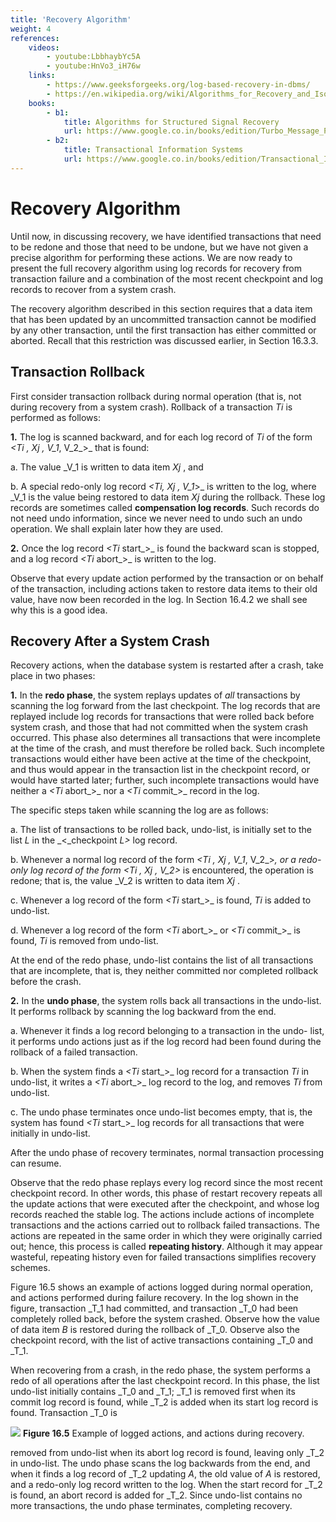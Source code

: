 ```yaml
---
title: 'Recovery Algorithm'
weight: 4
references:
    videos:
        - youtube:LbbhaybYc5A
        - youtube:HnVo3_iH76w
    links:
        - https://www.geeksforgeeks.org/log-based-recovery-in-dbms/
        - https://en.wikipedia.org/wiki/Algorithms_for_Recovery_and_Isolation_Exploiting_Semantics
    books:
        - b1:
            title: Algorithms for Structured Signal Recovery 
            url: https://www.google.co.in/books/edition/Turbo_Message_Passing_Algorithms_for_Str/IO8CEAAAQBAJ?hl=en&gbpv=0
        - b2:
            title: Transactional Information Systems
            url: https://www.google.co.in/books/edition/Transactional_Information_Systems/wV5Ran71zNoC?hl=en&gbpv=0
---
```


# Recovery Algorithm

Until now, in discussing recovery, we have identified transactions that need to be redone and those that need to be undone, but we have not given a precise algorithm for performing these actions. We are now ready to present the full recovery algorithm using log records for recovery from transaction failure and a combination of the most recent checkpoint and log records to recover from a system crash.  


The recovery algorithm described in this section requires that a data item that has been updated by an uncommitted transaction cannot be modified by any other transaction, until the first transaction has either committed or aborted. Recall that this restriction was discussed earlier, in Section 16.3.3.

## Transaction Rollback

First consider transaction rollback during normal operation (that is, not during recovery from a system crash). Rollback of a transaction _Ti_ is performed as follows:

**1\.** The log is scanned backward, and for each log record of _Ti_ of the form _<Ti , Xj , V_1_, V_2_\>_ that is found:

a. The value _V_1 is written to data item _Xj_ , and

b. A special redo-only log record _<Ti, Xj , V_1_\>_ is written to the log, where _V_1 is the value being restored to data item _Xj_ during the rollback. These log records are sometimes called **compensation log records**. Such records do not need undo information, since we never need to undo such an undo operation. We shall explain later how they are used.

**2\.** Once the log record _<Ti_ start_\>_ is found the backward scan is stopped, and a log record _<Ti_ abort_\>_ is written to the log.

Observe that every update action performed by the transaction or on behalf of the transaction, including actions taken to restore data items to their old value, have now been recorded in the log. In Section 16.4.2 we shall see why this is a good idea.

## Recovery After a System Crash

Recovery actions, when the database system is restarted after a crash, take place in two phases:

**1\.** In the **redo phase**, the system replays updates of _all_ transactions by scanning the log forward from the last checkpoint. The log records that are replayed include log records for transactions that were rolled back before system crash, and those that had not committed when the system crash occurred. This phase also determines all transactions that were incomplete at the time of the crash, and must therefore be rolled back. Such incomplete transactions would either have been active at the time of the checkpoint, and thus would appear in the transaction list in the checkpoint record, or would have started later; further, such incomplete transactions would have neither a _<Ti_ abort_\>_ nor a _<Ti_ commit_\>_ record in the log.

The specific steps taken while scanning the log are as follows:

a. The list of transactions to be rolled back, undo-list, is initially set to the list _L_ in the _<_checkpoint _L>_ log record.  



b. Whenever a normal log record of the form _<Ti , Xj , V_1_, V_2_\>_, or a redo-only log record of the form _<Ti , Xj , V_2_\>_ is encountered, the operation is redone; that is, the value _V_2 is written to data item _Xj_ .

c. Whenever a log record of the form _<Ti_ start_\>_ is found, _Ti_ is added to undo-list.

d. Whenever a log record of the form _<Ti_ abort_\>_ or _<Ti_ commit_\>_ is found, _Ti_ is removed from undo-list.

At the end of the redo phase, undo-list contains the list of all transactions that are incomplete, that is, they neither committed nor completed rollback before the crash.

**2\.** In the **undo phase**, the system rolls back all transactions in the undo-list. It performs rollback by scanning the log backward from the end.

a. Whenever it finds a log record belonging to a transaction in the undo- list, it performs undo actions just as if the log record had been found during the rollback of a failed transaction.

b. When the system finds a _<Ti_ start_\>_ log record for a transaction _Ti_ in undo-list, it writes a _<Ti_ abort_\>_ log record to the log, and removes _Ti_ from undo-list.

c. The undo phase terminates once undo-list becomes empty, that is, the system has found _<Ti_ start_\>_ log records for all transactions that were initially in undo-list.

After the undo phase of recovery terminates, normal transaction processing can resume.

Observe that the redo phase replays every log record since the most recent checkpoint record. In other words, this phase of restart recovery repeats all the update actions that were executed after the checkpoint, and whose log records reached the stable log. The actions include actions of incomplete transactions and the actions carried out to rollback failed transactions. The actions are repeated in the same order in which they were originally carried out; hence, this process is called **repeating history**. Although it may appear wasteful, repeating history even for failed transactions simplifies recovery schemes.

Figure 16.5 shows an example of actions logged during normal operation, and actions performed during failure recovery. In the log shown in the figure, transaction _T_1 had committed, and transaction _T_0 had been completely rolled back, before the system crashed. Observe how the value of data item _B_ is restored during the rollback of _T_0\. Observe also the checkpoint record, with the list of active transactions containing _T_0 and _T_1.

When recovering from a crash, in the redo phase, the system performs a redo of all operations after the last checkpoint record. In this phase, the list undo-list initially contains _T_0 and _T_1; _T_1 is removed first when its commit log record is found, while _T_2 is added when its start log record is found. Transaction _T_0 is  

![](2.5.png)
**Figure 16.5** Example of logged actions, and actions during recovery.

removed from undo-list when its abort log record is found, leaving only _T_2 in undo-list. The undo phase scans the log backwards from the end, and when it finds a log record of _T_2 updating _A_, the old value of _A_ is restored, and a redo-only log record written to the log. When the start record for _T_2 is found, an abort record is added for _T_2\. Since undo-list contains no more transactions, the undo phase terminates, completing recovery.